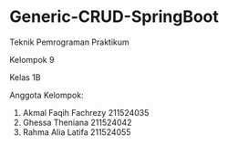 # Generic-CRUD-SpringBoot

Teknik Pemrograman Praktikum

Kelompok 9

Kelas 1B

Anggota Kelompok:
1. Akmal Faqih Fachrezy 	211524035
2. Ghessa Theniana		    211524042
3. Rahma Alia Latifa      211524055  
